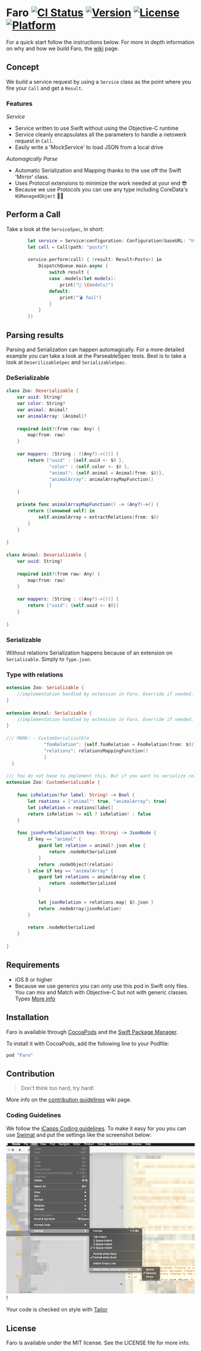 Faro
[![CI Status](http://img.shields.io/travis/icapps/ios-faro.svg?style=flat)](https://travis-ci.org/icapps/ios-faro) [![Version](https://img.shields.io/cocoapods/v/Faro.svg?style=flat)](http://cocoapods.org/pods/Faro) [![License](https://img.shields.io/cocoapods/l/Faro.svg?style=flat)](http://cocoapods.org/pods/Faro) [![Platform](https://img.shields.io/cocoapods/p/Faro.svg?style=flat)](http://cocoapods.org/pods/Faro)
======

For a quick start follow the instructions below. For more in depth information on why and how we build Faro, the [wiki](https://github.com/icapps/ios-faro/wiki) page.

## Concept
We build a service request by using a `Service` class as the point where you fire your `Call` and get a `Result`.

### Features

*Service*
* Service written to use Swift without using the Objective-C runtime
* Service cleanly encapsulates all the parameters to handle a netowerk request in `Call`.
* Easily write a 'MockService' to load JSON from a local drive

*Automagically Parse*
* Automatic Serialization and Mapping thanks to the use off the Swift 'Mirror' class.
* Uses Protocol extensions to minimize the work needed at your end 😎
* Because we use Protocols you can use any type including CoreData's `NSManagedObject` 💪🏼

## Perform a Call

Take a look at the `ServiceSpec`, in short:
```swift
        let service = Service(configuration: Configuration(baseURL: "http://jsonplaceholder.typicode.com")
        let call = Call(path: "posts")

        service.perform(call) { (result: Result<Posts>) in
            DispatchQueue.main.async {
                switch result {
                case .models(let models):
                    print("🎉 \(models)")
                default:
                    print("💣 fail")
                }
            }
        })
```
## Parsing results

Parsing and Serialization can happen automagically. For a more detailed example you can take a look at the ParseableSpec tests.
Best is to take a look at `DeserilizableSpec` and `SerializableSpec`.

### DeSerializable

```swift
class Zoo: Deserializable {
    var uuid: String?
    var color: String?
    var animal: Animal?
    var animalArray: [Animal]?

    required init?(from raw: Any) {
        map(from: raw)
    }

    var mappers: [String : ((Any?)->())] {
        return ["uuid" : {self.uuid <- $0 },
                "color" : {self.color <- $0 },
                "animal": {self.animal = Animal(from: $0)},
                "animalArray": animalArrayMapFunction()
                ]
    }

    private func animalArrayMapFunction() -> (Any?)->() {
        return {[unowned self] in
            self.animalArray = extractRelations(from: $0)
        }
    }

}

class Animal: Deserializable {
    var uuid: String?

    required init?(from raw: Any) {
        map(from: raw)
    }

    var mappers: [String : ((Any?)->())] {
        return ["uuid": {self.uuid <- $0}]
    }

}
```
### Serializable

Without relations Serialization happens because of an extension on `Serializable`. Simply to `Type.json`.

### Type with relations
```swift
extension Zoo: Serializable {
    //implementation handled by extension in Faro. Override if needed.
}

extension Animal: Serializable {
    //implementation handled by extension in Faro. Override if needed.
}

/// MARK: - CustomSerializalble
              "fooRelation": {self.fooRelation = FooRelation(from: $0)},
              "relations": relationsMappingFunction()
              ]
  }

/// You do not have to implement this. But if you want to serialize relations you have to.
extension Zoo: CustomSerializable {

    func isRelation(for label: String) -> Bool {
        let reations = ["animal": true, "animalArray": true]
        let isRelation = reations[label]
        return isRelation != nil ? isRelation! : false
    }

    func jsonForRelation(with key: String) -> JsonNode {
        if key == "animal" {
            guard let relation = animal?.json else {
                return .nodeNotSerialized
            }
            return .nodeObject(relation)
        } else if key == "animalArray" {
            guard let relations = animalArray else {
                return .nodeNotSerialized
            }

            let jsonRelation = relations.map{ $0.json }
            return .nodeArray(jsonRelation)
        }

        return .nodeNotSerialized
    }

}
```

## Requirements

- iOS 8 or higher
- Because we use generics you can only use this pod in Swift only files. You can mix and Match with Objective-C but not with generic classes.  Types [More info](https://developer.apple.com/library/ios/documentation/Swift/Conceptual/BuildingCocoaApps/InteractingWithObjective-CAPIs.html#//apple_ref/doc/uid/TP40014216-CH4-ID53)

## Installation

Faro is available through [CocoaPods](http://cocoapods.org) and the [Swift Package Manager](https://swift.org/package-manager/).

To install it with CocoaPods, add the following line to your Podfile:

```ruby
pod "Faro"
```

## Contribution

> Don't think too hard, try hard!

More info on the [contribution guidelines](https://github.com/icapps/ios-faro/wiki/Contribution) wiki page.

### Coding Guidelines

We follow the [iCapps Coding guidelines](https://github.com/icapps/coding-guidelines/tree/master/iOS/Swift). To make it easy for you you can use [Swimat](https://github.com/Jintin/Swimat) and put the settings like the screenshot below:

![fit](DocumentationImages/SwimatSettings.png)!

Your code is checked on style with [Tailor](https://github.com/sleekbyte/tailor)

## License

Faro is available under the MIT license. See the LICENSE file for more info.
